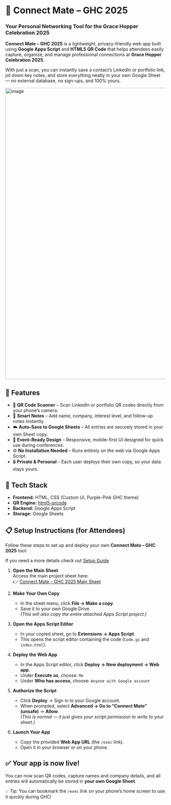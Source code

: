 # 💜 Connect Mate – GHC 2025

### Your Personal Networking Tool for the Grace Hopper Celebration 2025

**Connect Mate – GHC 2025** is a lightweight, privacy-friendly web app built using **Google Apps Script** and **HTML5 QR Code** that helps attendees easily capture, organize, and manage professional connections at **Grace Hopper Celebration 2025**.

With just a scan, you can instantly save a contact’s LinkedIn or portfolio link, jot down key notes, and store everything neatly in your own Google Sheet — no external database, no sign-ups, and 100% yours.

<img width="1173" height="914" alt="image" src="https://github.com/user-attachments/assets/30b57d27-8e0a-4d38-9f73-8756d008f33b" />


## 🚀 Features

- 📱 **QR Code Scanner** – Scan LinkedIn or portfolio QR codes directly from your phone’s camera.  
- 📝 **Smart Notes** – Add name, company, interest level, and follow-up notes instantly.  
- ☁️ **Auto-Save to Google Sheets** – All entries are securely stored in your own Sheet copy.  
- 🎨 **Event-Ready Design** – Responsive, mobile-first UI designed for quick use during conferences.  
- ⚙️ **No Installation Needed** – Runs entirely on the web via Google Apps Script.  
- 🔒 **Private & Personal** – Each user deploys their own copy, so your data stays yours.

## 🧠 Tech Stack

- **Frontend:** HTML, CSS (Custom UI, Purple-Pink GHC theme)  
- **QR Engine:** [html5-qrcode](https://github.com/mebjas/html5-qrcode)  
- **Backend:** Google Apps Script  
- **Storage:** Google Sheets  


## 📋 Setup Instructions (for Attendees)

Follow these steps to set up and deploy your own **Connect Mate – GHC 2025** tool: 

If you need a more details check out [Setup Guide](https://github.com/juniemariam/ConnectMate--GHC2025/blob/main/ConnectMate-SetupGuide.pdf)

1. **Open the Main Sheet**  
   Access the main project sheet here:  
   👉 [Connect Mate – GHC 2025 Main Sheet](https://docs.google.com/spreadsheets/d/1p3HXBzHMjKCXe8ZWfAu5HWDdTLVgxuRPpuU86l6GIOg/edit?gid=0#gid=0)

2. **Make Your Own Copy**  
   - In the sheet menu, click **File → Make a copy**  
   - Save it to your own Google Drive.  
   *(This will also copy the entire attached Apps Script project.)*

3. **Open the Apps Script Editor**  
   - In your copied sheet, go to **Extensions → Apps Script**.  
   - This opens the script editor containing the code (`Code.gs` and `index.html`).

4. **Deploy the Web App**  
   - In the Apps Script editor, click **Deploy → New deployment → Web app**.  
   - Under **Execute as**, choose: `Me`  
   - Under **Who has access**, choose: `Anyone with Google account`  

5. **Authorize the Script**  
   - Click **Deploy** → Sign in to your Google account.  
   - When prompted, select **Advanced → Go to “Connect Mate” (unsafe)** → **Allow**.  
   *(This is normal — it just gives your script permission to write to your sheet.)*

6. **Launch Your App**  
   - Copy the provided **Web App URL** (the `/exec` link).  
   - Open it in your browser or on your phone.


##  ✅ Your app is now live!
You can now scan QR codes, capture names and company details, and all entries will automatically be stored in **your own Google Sheet**.

💡 *Tip:* You can bookmark the `/exec` link on your phone’s home screen to use it quickly during GHC!


